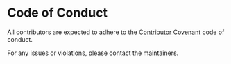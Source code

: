 # Code of Conduct

All contributors are expected to adhere to the [Contributor Covenant](https://www.contributor-covenant.org/version/2/1/code_of_conduct/) code of conduct.

For any issues or violations, please contact the maintainers.
